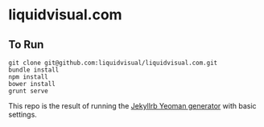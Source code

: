 liquidvisual.com
=============================

## To Run

    git clone git@github.com:liquidvisual/liquidvisual.com.git
    bundle install
    npm install
    bower install
    grunt serve

This repo is the result of running the [Jekyllrb Yeoman generator](https://github.com/robwierzbowski/generator-jekyllrb) with basic settings.